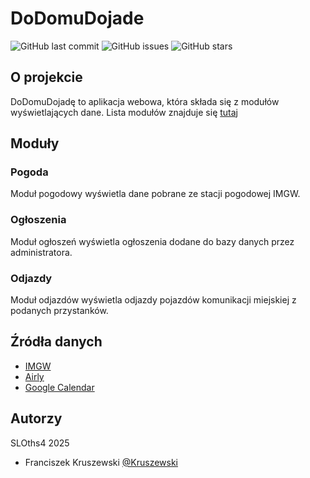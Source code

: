 # DoDomuDojade

![GitHub last commit](https://img.shields.io/github/last-commit/SLOths4/DoDomuDojade)
![GitHub issues](https://img.shields.io/github/issues/SLOths4/DoDomuDojade)
![GitHub stars](https://img.shields.io/github/stars/SLOths4/DoDomuDojade?style=social)

## O projekcie
DoDomuDojadę to aplikacja webowa, która składa się z modułów wyświetlających dane. Lista modułów znajduje się [tutaj](#moduly)

## Moduły

### Pogoda
Moduł pogodowy wyświetla dane pobrane ze stacji pogodowej IMGW.

### Ogłoszenia
Moduł ogłoszeń wyświetla ogłoszenia dodane do bazy danych przez administratora.

### Odjazdy
Moduł odjazdów wyświetla odjazdy pojazdów komunikacji miejskiej z podanych przystanków.

## Źródła danych
- [IMGW](https://www.imgw.pl/)
- [Airly](https://airly.org/)
- [Google Calendar](https://calendar.google.com/)

## Autorzy
SLOths4 2025
- Franciszek Kruszewski [@Kruszewski](https://github.com/Kruszewski)

